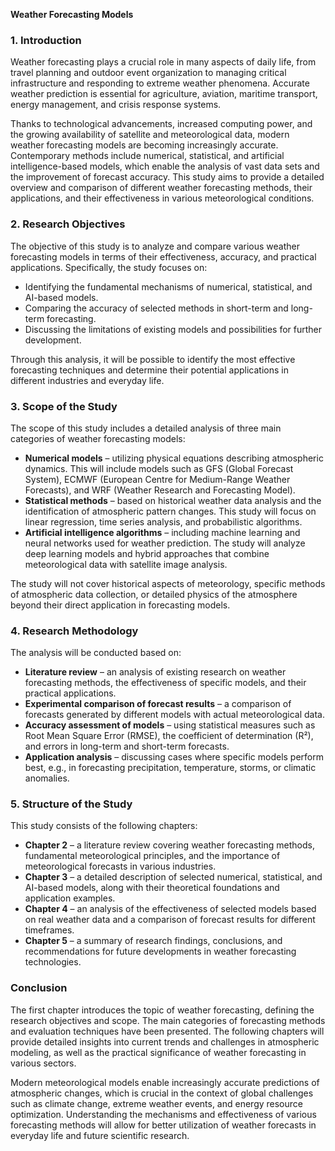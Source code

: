 **Weather Forecasting Models**

### **1. Introduction**
Weather forecasting plays a crucial role in many aspects of daily life, from travel planning and outdoor event organization to managing critical infrastructure and responding to extreme weather phenomena. Accurate weather prediction is essential for agriculture, aviation, maritime transport, energy management, and crisis response systems.

Thanks to technological advancements, increased computing power, and the growing availability of satellite and meteorological data, modern weather forecasting models are becoming increasingly accurate. Contemporary methods include numerical, statistical, and artificial intelligence-based models, which enable the analysis of vast data sets and the improvement of forecast accuracy. This study aims to provide a detailed overview and comparison of different weather forecasting methods, their applications, and their effectiveness in various meteorological conditions.

### **2. Research Objectives**
The objective of this study is to analyze and compare various weather forecasting models in terms of their effectiveness, accuracy, and practical applications. Specifically, the study focuses on:
- Identifying the fundamental mechanisms of numerical, statistical, and AI-based models.
- Comparing the accuracy of selected methods in short-term and long-term forecasting.
- Discussing the limitations of existing models and possibilities for further development.

Through this analysis, it will be possible to identify the most effective forecasting techniques and determine their potential applications in different industries and everyday life.

### **3. Scope of the Study**
The scope of this study includes a detailed analysis of three main categories of weather forecasting models:
- **Numerical models** – utilizing physical equations describing atmospheric dynamics. This will include models such as GFS (Global Forecast System), ECMWF (European Centre for Medium-Range Weather Forecasts), and WRF (Weather Research and Forecasting Model).
- **Statistical methods** – based on historical weather data analysis and the identification of atmospheric pattern changes. This study will focus on linear regression, time series analysis, and probabilistic algorithms.
- **Artificial intelligence algorithms** – including machine learning and neural networks used for weather prediction. The study will analyze deep learning models and hybrid approaches that combine meteorological data with satellite image analysis.

The study will not cover historical aspects of meteorology, specific methods of atmospheric data collection, or detailed physics of the atmosphere beyond their direct application in forecasting models.

### **4. Research Methodology**
The analysis will be conducted based on:
- **Literature review** – an analysis of existing research on weather forecasting methods, the effectiveness of specific models, and their practical applications.
- **Experimental comparison of forecast results** – a comparison of forecasts generated by different models with actual meteorological data.
- **Accuracy assessment of models** – using statistical measures such as Root Mean Square Error (RMSE), the coefficient of determination (R²), and errors in long-term and short-term forecasts.
- **Application analysis** – discussing cases where specific models perform best, e.g., in forecasting precipitation, temperature, storms, or climatic anomalies.

### **5. Structure of the Study**
This study consists of the following chapters:
- **Chapter 2** – a literature review covering weather forecasting methods, fundamental meteorological principles, and the importance of meteorological forecasts in various industries.
- **Chapter 3** – a detailed description of selected numerical, statistical, and AI-based models, along with their theoretical foundations and application examples.
- **Chapter 4** – an analysis of the effectiveness of selected models based on real weather data and a comparison of forecast results for different timeframes.
- **Chapter 5** – a summary of research findings, conclusions, and recommendations for future developments in weather forecasting technologies.

### **Conclusion**
The first chapter introduces the topic of weather forecasting, defining the research objectives and scope. The main categories of forecasting methods and evaluation techniques have been presented. The following chapters will provide detailed insights into current trends and challenges in atmospheric modeling, as well as the practical significance of weather forecasting in various sectors.

Modern meteorological models enable increasingly accurate predictions of atmospheric changes, which is crucial in the context of global challenges such as climate change, extreme weather events, and energy resource optimization. Understanding the mechanisms and effectiveness of various forecasting methods will allow for better utilization of weather forecasts in everyday life and future scientific research.

